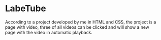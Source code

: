 # LabeTube

<p> According to a project developed by me in HTML and CSS, the project is a page with video, three of all videos can be clicked and will show a new page with the video in automatic playback. </p>
